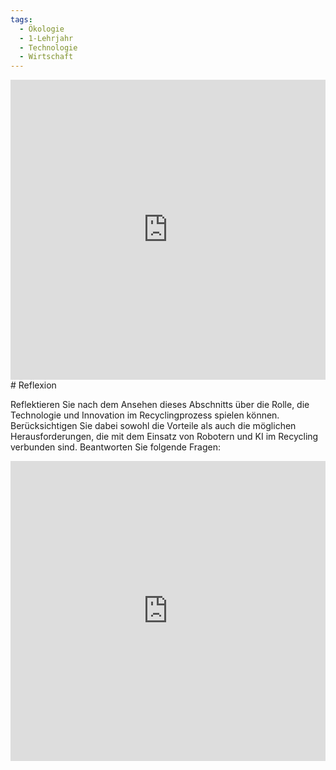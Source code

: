 ```yaml
---
tags:
  - Ökologie
  - 1-Lehrjahr
  - Technologie
  - Wirtschaft
---
```

<iframe src="https://app.Lumi.education/api/v1/run/asqozB/embed" width="100%" height="480" frameborder="0" allowfullscreen="allowfullscreen" allow="geolocation *; microphone *; camera *; midi *; encrypted-media *"></iframe>
# Reflexion

Reflektieren Sie nach dem Ansehen dieses Abschnitts über die Rolle, die Technologie und Innovation im Recyclingprozess spielen können. Berücksichtigen Sie dabei sowohl die Vorteile als auch die möglichen Herausforderungen, die mit dem Einsatz von Robotern und KI im Recycling verbunden sind. Beantworten Sie folgende Fragen:
<iframe width="100%" height="480px" src="https://forms.microsoft.com/Pages/ResponsePage.aspx?id=3JD3sB8inkC07KJqJT_b3gzhkYlYD0VIpERRWTmitHRUNTBZQVZTVFZDWkRTU0IzSUJNUUlTTTVaTCQlQCNjPTEu&embed=true" frameborder="0" marginwidth="0" marginheight="0" style="border: none; max-width:100%; max-height:100vh" allowfullscreen webkitallowfullscreen mozallowfullscreen msallowfullscreen> </iframe>

